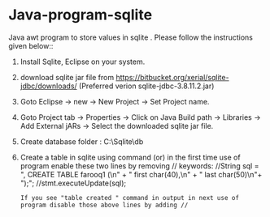 # Java-program-sqlite
Java awt program to store values in sqlite .
Please follow the instructions given below::

1.	Install Sqlite, Eclipse on your system.

2.	download sqlite jar file from  https://bitbucket.org/xerial/sqlite-jdbc/downloads/
	(Preferred verion sqlite-jdbc-3.8.11.2.jar)

3.	Goto Eclipse -> new -> New Project -> Set Project name.

4.	Goto Project tab -> Properties -> Click on Java Build path -> Libraries -> Add External jARs -> Select the downloaded sqlite jar file.

5.	Create database folder : C:\Sqlite\db 

6.	Create a table in sqlite using command 
	(or)
		in the first time use of program enable these two lines by removing // keywords:
		//String sql = ", CREATE TABLE farooq1 (\n" + "	first char(40),\n" + "	last char(50)\n"+ ");";
		//stmt.executeUpdate(sql);

		If you see "table created " command in output in next use of program disable those above lines by adding //
